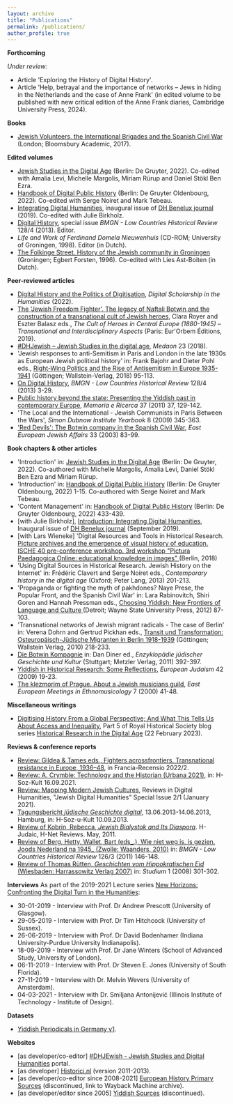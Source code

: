```yaml
---
layout: archive
title: "Publications"
permalink: /publications/
author_profile: true
---
```



**Forthcoming**

_Under review:_
- Article 'Exploring the History of Digital History'.
- Article 'Help, betrayal and the importance of networks – Jews in hiding in the Netherlands and the case of Anne Frank' (in edited volume to be published with new critical edition of the Anne Frank diaries, Cambridge University Press, 2024).

**Books**
- [Jewish Volunteers, the International Brigades and the Spanish Civil War](https://web.archive.org/web/20231022070908/http:/www.bloomsbury.com/uk/jewish-volunteers-the-international-brigades-and-the-spanish-civil-war-9781472505491/) (London; Bloomsbury Academic, 2017).

**Edited volumes**
- [Jewish Studies in the Digital Age](https://web.archive.org/web/20231022070908/https:/www.degruyter.com/document/doi/10.1515/9783110744828/html) (Berlin: De Gruyter, 2022). Co-edited with Amalia Levi, Michelle Margolis, Miriam Rürup and Daniel Stökl Ben Ezra.
- [Handbook of Digital Public History](https://web.archive.org/web/20231022070908/https:/www.degruyter.com/document/doi/10.1515/9783110430295/html) (Berlin: De Gruyter Oldenbourg, 2022). Co-edited with Serge Noiret and Mark Tebeau.
- [Integrating Digital Humanities](https://web.archive.org/web/20231022070908/https:/journal.dhbenelux.org/volume-1-integrating-digital-humanities/), inaugural issue of [DH Benelux journal](https://web.archive.org/web/20231022070908/http:/journal.dhbenelux.org/) (2019). Co-edited with Julie Birkholz.
- [Digital History](https://web.archive.org/web/20231022070908/https:/bmgn-lchr.nl/issue/view/31), special issue _BMGN - Low Countries Historical Review_ 128/4 (2013). Editor.
- _Life and Work of Ferdinand Domela Nieuwenhuis_ (CD-ROM; University of Groningen, 1998). Editor (in Dutch).
- [The Folkinge Street. History of the Jewish community in Groningen](https://web.archive.org/web/20231022070908/https:/www.worldcat.org/nl/title/469368175) (Groningen; Egbert Forsten, 1996). Co-edited with Lies Ast-Boiten (in Dutch).

**Peer-reviewed articles**
- [Digital History and the Politics of Digitisation](https://web.archive.org/web/20231022070908/https:/doi.org/10.1093/llc/fqac050), _Digital Scholarship in the Humanities_ (2022).
- [The 'Jewish Freedom Fighter'. The legacy of Naftali Botwin and the construction of a transnational cult of Jewish heroes](https://web.archive.org/web/20231022070908/http:/hdl.handle.net/10993/37715), Clara Royer and Eszter Balasz eds., _The Cult of Heroes in Central Europe (1880-1945) – Transnational and Interdisciplinary Aspects_ (Paris: Eur'Orbem Éditions, 2019).
- [#DHJewish – Jewish Studies in the digital age](https://web.archive.org/web/20231022070908/https:/www.medaon.de/de/artikel/dhjewish-jewish-studies-in-the-digital-age/), _Medaon_ 23 (2018).
- 'Jewish responses to anti-Semitism in Paris and London in the late 1930s as European Jewish political history' in: Frank Bajohr and Dieter Pohl eds., [Right-Wing Politics and the Rise of Antisemitism in Europe 1935-1941](https://web.archive.org/web/20231022070908/https:/www.wallstein-verlag.de/9783835333475-frank-bajohr-und-dieter-pohl-right-wing-politics-and-the-rise-of-antisemitism-in-europe-1935-1941.html) (Göttingen; Wallstein-Verlag, 2018) 95-113.
- [On Digital History](https://web.archive.org/web/20231022070908/https:/www.bmgn-lchr.nl/articles/abstract/10.18352/bmgn-lchr.9344/), _BMGN - Low Countries Historical Review_ 128/4 (2013) 3-29.
- [Public history beyond the state: Presenting the Yiddish past in contemporary Europe](https://web.archive.org/web/20231022070908/http:/www.fondazionecasadioriani.it/modules.php?name=MR&op=body&id=554),  _Memoria e Ricerca_ 37 (2011) 37, 129-142.
- 'The Local and the International - Jewish Communists in Paris Between the Wars', _Simon Dubnow Institute Yearbook_ 8 (2009) 345-363.
- ['Red Devils': The Botwin company in the Spanish Civil War](https://web.archive.org/web/20231022070908/https:/www.tandfonline.com/doi/pdf/10.1080/13501670308577990), _East European Jewish Affairs_ 33 (2003) 83-99.

**Book chapters & other articles**
- 'Introduction' in: [Jewish Studies in the Digital Age](https://web.archive.org/web/20231022070908/https:/www.degruyter.com/document/doi/10.1515/9783110744828/html) (Berlin: De Gruyter, 2022). Co-authored with Michelle Margolis, Amalia Levi, Daniel Stökl Ben Ezra and Miriam Rürup.
- 'Introduction' in: [Handbook of Digital Public History](https://web.archive.org/web/20231022070908/https:/www.degruyter.com/document/doi/10.1515/9783110430295/html) (Berlin: De Gruyter Oldenbourg, 2022) 1-15. Co-authored with Serge Noiret and Mark Tebeau.
- 'Content Management' in: [Handbook of Digital Public History](https://web.archive.org/web/20231022070908/http:/www.degruyter.com/document/doi/10.1515/9783110430295/html) (Berlin: De Gruyter Oldenbourg, 2022) 433-439.
- [with Julie Birkholz], [Introduction: Integrating Digital Humanities](https://web.archive.org/web/20231022070908/https:/journal.dhbenelux.org/journal/issues/001/Preface-guest-editors/guestedtiors_intro.tex.html), Inaugural issue of [DH Benelux journal](https://web.archive.org/web/20231022070908/http:/journal.dhbenelux.org/) (September 2019).
- [with Lars Wieneke] 'Digital Resources and Tools in Historical Research. [Picture archives and the emergence of visual history of education. ISCHE 40 pre-conference workshop. 3rd workshop "Pictura Paedagogica Online: educational knowledge in images" ](https://web.archive.org/web/20231022070908/https:/www.pedocs.de/frontdoor.php?source_opus=15814)(Berlin, 2018)
-  'Using Digital Sources in Historical Research. Jewish History on the Internet' in: Frédéric Clavert and Serge Noiret eds., _Contemporary history in the digital age_ (Oxford; Peter Lang, 2013) 201-213.
- 'Propaganda or fighting the myth of pakhdones? Naye Prese, the Popular Front, and the Spanish Civil War' in: Lara Rabinovitch, Shiri Goren and Hannah Pressman eds., [Choosing Yiddish: New Frontiers of Language and Culture ](https://web.archive.org/web/20231022070908/https:/www.wsupress.wayne.edu/books/detail/choosing-yiddish)(Detroit; Wayne State University Press, 2012) 87-103.
- 'Transnational networks of Jewish migrant radicals - The case of Berlin' in: Verena Dohrn and Gertrud Pickhan eds., [Transit und Transformation: Osteuropäisch-Jüdische Migranten in Berlin 1918-1939](https://web.archive.org/web/20231022070908/https:/www.wallstein-verlag.de/9783835307971-transit-und-transformation.html) (Göttingen; Wallstein Verlag, 2010) 218-233.
- [Die Botwin Kompagnie](https://web.archive.org/web/20231022070908/https:/referenceworks.brillonline.com/entries/enzyklopaedie-judischer-geschichte-und-kultur/botwin-kompanie-COM_0113?s.num=6) in: Dan Diner ed., _Enzyklopädie jüdischer Geschichte und Kultur_ (Stuttgart; Metzler Verlag, 2011) 392-397.
- [Yiddish in Historical Research: Some Reflections](https://web.archive.org/web/20231022070908/http:/www.jstor.org/stable/41444026), _European Judaism_ 42 (2009) 19-23.
- [The klezmorim of Prague. About a Jewish musicians guild](https://web.archive.org/web/20231022070908/https:/www.klezmershack.com/articles/zaagsma.prague.html), _East European Meetings in Ethnomusicology_ 7 (2000) 41-48.

**Miscellaneous writings**
- [Digitising History From a Global Perspective; And What This Tells Us About Access and Inequality](https://web.archive.org/web/20231022070908/https:/blog.royalhistsoc.org/2023/02/22/historical-research-in-the-digital-age-part-5-digitising-history-from-a-global-context-and-what-this-tells-us-about-access-and-inequality/), Part 5 of Royal Historical Society blog series [Historical Research in the Digital Age](https://web.archive.org/web/20231022070908/https:/blog.royalhistsoc.org/category/guest-posts/digital-age/) (22 February 2023).

**Reviews & conference reports**
- [Review: Gildea & Tames eds., Fighters acrossfrontiers. Transnational resistance in Europe, 1936–48](https://web.archive.org/web/20231022070908/https:/journals.ub.uni-heidelberg.de/index.php/frrec/article/view/89232), in Francia-Recensio 2022/2.
- [Review: A. Crymble: Technology and the Historian (Urbana 2021)](https://web.archive.org/web/20231022070908/http:/www.hsozkult.de/publicationreview/id/reb-94448), in: H-Soz-Kult 16.09.2021.
- [Review: Mapping Modern Jewish Cultures](https://web.archive.org/web/20231022070908/https:/reviewsindh.pubpub.org/pub/mapping-modern-jewish-cultures/release/1), Reviews in Digital Humanities, "Jewish Digital Humanities" Special Issue 2/1 (January 2021).
- [Tagungsbericht _jüdische Geschichte digital_](https://web.archive.org/web/20231022070908/https:/www.hsozkult.de/conferencereport/id/tagungsberichte-5011), 13.06.2013-14.06.2013, Hamburg, in: H-Soz-u-Kult 10.09.2013.
- [Review of Kobrin, Rebecca, _Jewish Bialystok and Its Diaspora_](https://web.archive.org/web/20231022070908/https:/networks.h-net.org/node/28655/reviews/30809/zaagsma-kobrin-jewish-bialystok-and-its-diaspora). H-Judaic, H-Net Reviews. May, 2011.
- [Review of Berg, Hetty, Wallet, Bart (eds_.), Wie niet weg is, is gezien. Joods Nederland na 1945_ (Zwolle: Waanders, 2010)](https://web.archive.org/web/20231022070908/https:/bmgn-lchr.nl/article/view/URN%3ANBN%3ANL%3AUI%3A10-1-108396) in: _BMGN - Low Countries Historical Review_ 126/3 (2011) 146-148.
- [Review of Thomas Rütten, _Geschichten vom Hippokratischen Eid_ (Wiesbaden: Harrassowitz Verlag 2007)](https://web.archive.org/web/20231022070908/http:/doi.org/10.18352/studium.1456) in: _Studium_ 1 (2008) 301-302.

**Interviews**
As part of the 2019-2021 Lecture series [New Horizons: Confronting the Digital Turn in the Humanities](https://web.archive.org/web/20231022070908/https:/www.c2dh.uni.lu/data/new-horizons-confronting-digital-turn-humanities):

- 30-01-2019 - Interview with Prof. Dr Andrew Prescott (University of Glasgow).
- 29-05-2019 - Interview with Prof. Dr Tim Hitchcock (University of Sussex).
- 26-06-2019 - Interview with Prof. Dr David Bodenhamer (Indiana University-Purdue University Indianapolis).
- 18-09-2019 - Interview with Prof. Dr Jane Winters (School of Advanced Study, University of London).
- 06-11-2019 - Interview with Prof. Dr Steven E. Jones (University of South Florida).
- 27-11-2019 - Interview with Dr. Melvin Wevers (University of Amsterdam).
- 04-03-2021 - Interview with Dr. Smiljana Antonijević (Illinois Institute of Technology - Institute of Design).

**Datasets**
- [Yiddish Periodicals in Germany v1](https://web.archive.org/web/20231022070908/https:/github.com/gerbenzaagsma/yiddish-periodicals-germany).

**Websites**
- [as developer/co-editor] [#DHJEwish - Jewish Studies and Digital Humanities](https://web.archive.org/web/20231022070908/https:/dhjewish.org/) portal.
- [as developer] [Historici.nl](https://web.archive.org/web/20231022070908/https:/www.historici.nl/) (version 2011-2013).
- [as developer/co-editor since 2008-2021] [European History Primary Sources](https://web.archive.org/web/20231022070908/https:/web.archive.org/web/*/http:/primary-sources.eui.eu/) (discontinued, link to Wayback Machine archive).
- [as developer/editor since 2005] [Yiddish Sources](https://web.archive.org/web/20231022070908/http:/yiddish-sources.com/) (discontinued).